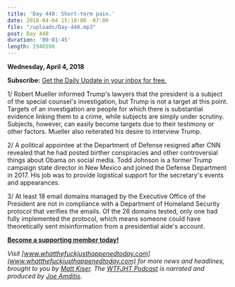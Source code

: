 ```yaml
---
title: 'Day 440: Short-term pain.'
date: 2018-04-04 15:10:00 -07:00
file: "/uploads/Day-440.mp3"
post: Day 440
duration: '00:01:45'
length: 2946590
---
```


**Wednesday, April 4, 2018**

**Subscribe:** [Get the Daily Update in your inbox for free.](https://whatthefuckjusthappenedtoday.com/subscribe/)

1/ Robert Mueller informed Trump's lawyers that the president is a subject of the special counsel's investigation, but Trump is not a target at this point. Targets of an investigation are people for which there is substantial evidence linking them to a crime, while subjects are simply under scrutiny. Subjects, however, can easily become targets due to their testimony or other factors. Mueller also reiterated his desire to interview Trump.

2/ A political appointee at the Department of Defense resigned after CNN revealed that he had posted birther conspiracies and other controversial things about Obama on social media. Todd Johnson is a former Trump campaign state director in New Mexico and joined the Defense Department in 2017. His job was to provide logistical support for the secretary's events and appearances.

3/ At least 18 email domains managed by the Executive Office of the President are not in compliance with a Department of Homeland Security protocol that verifies the emails. Of the 26 domains tested, only one had fully implemented the protocol, which means someone could have theoretically sent misinformation from a presidential aide's account.

**[Become a supporting member today!](https://whatthefuckjusthappenedtoday.com/membership/?utm_source=2017\+Donors&utm_campaign=8dccd905d9-&utm_medium=email&utm_term=0_3bd36f654c-8dccd905d9-169730397)**

*Visit [www.whatthefuckjusthappenedtoday.com](www.whatthefuckjusthappenedtoday.com) for more news and headlines, brought to you by [Matt Kiser](https://twitter.com/Matt_Kiser). The [WTFJHT Podcast](https://whatthefuckjusthappenedtoday.com/podcasts/) is narrated and produced by [Joe Amditis](https://twitter.com/jsamditis).*